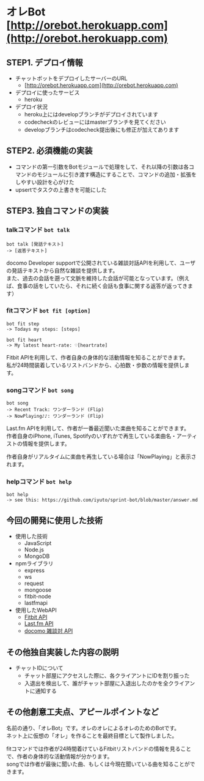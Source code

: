 # オレBot [http://orebot.herokuapp.com](http://orebot.herokuapp.com)


## STEP1. デプロイ情報
- チャットボットをデプロイしたサーバーのURL
	- [http://orebot.herokuapp.com](http://orebot.herokuapp.com)
- デプロイに使ったサービス
	- heroku
- デプロイ状況
	- heroku上にはdevelopブランチがデプロイされています
	- codecheckのレビューにはmasterブランチを見てください
	- developブランチはcodecheck提出後にも修正が加えてあります

## STEP2. 必須機能の実装
- コマンドの第一引数をBotモジュールで処理をして、それ以降の引数は各コマンドのモジュールに引き渡す構造にすることで、コマンドの追加・拡張をしやすい設計を心がけた
- upsertでタスクの上書きを可能にした

## STEP3. 独自コマンドの実装

### talkコマンド `bot talk`

````
bot talk [発話テキスト]
-> [返答テキスト]
````

docomo Developer supportで公開されている雑談対話APIを利用して、ユーザの発話テキストから自然な雑談を提供します。  
また、過去の会話を遡って文脈を維持した会話が可能となっています。（例えば、食事の話をしていたら、それに続く会話も食事に関する返答が返ってきます）



### fitコマンド `bot fit [option]`

````
bot fit step
-> Todays my steps: [steps]

bot fit heart
-> My latest heart-rate: ♡[heartrate]
````

Fitbit APIを利用して、作者自身の身体的な活動情報を知ることができます。  
私が24時間装着しているリストバンドから、心拍数・歩数の情報を提供します。

### songコマンド `bot song`

````
bot song
-> Recent Track: ワンダーランド (Flip)
-> NowPlaying♪♪: ワンダーランド (Flip)
````

Last.fm APIを利用して、作者が一番最近聞いた楽曲を知ることができます。  
作者自身のiPhone, iTunes, Spotifyのいずれかで再生している楽曲名・アーティストの情報を提供します。

作者自身がリアルタイムに楽曲を再生している場合は「NowPlaying」と表示されます。



### helpコマンド `bot help`

````
bot help
-> see this: https://github.com/iyuto/sprint-bot/blob/master/answer.md
````

## 今回の開発に使用した技術

- 使用した技術
	- JavaScript
	- Node.js
	- MongoDB
- npmライブラリ
	- express
	- ws
	- request
	- mongoose
	- fitbit-node
	- lastfmapi
- 使用したWebAPI
	- [Fitbit API](https://dev.fitbit.com/docs/)
	- [Last.fm API](http://www.last.fm/api/intro)
	- [docomo 雑談対 API](https://dev.smt.docomo.ne.jp/?p=docs.api.page&api_name=dialogue&p_name=api_usage_scenario)

## その他独自実装した内容の説明
- チャットIDについて
	- チャット部屋にアクセスした際に、各クライアントにIDを割り振った
	- 入退出を検出して、誰がチャット部屋に入退出したのかを全クライアントに通知する

## その他創意工夫点、アピールポイントなど
名前の通り、「オレBot」です。オレのオレによるオレのためのBotです。  
ネット上に仮想の「オレ」を作ることを最終目標として製作しました。

fitコマンドでは作者が24時間着けているFitbitリストバンドの情報を見ることで、作者の身体的な活動情報が分かります。  
songでは作者が最後に聞いた曲、もしくは今現在聞いている曲を知ることができます。
